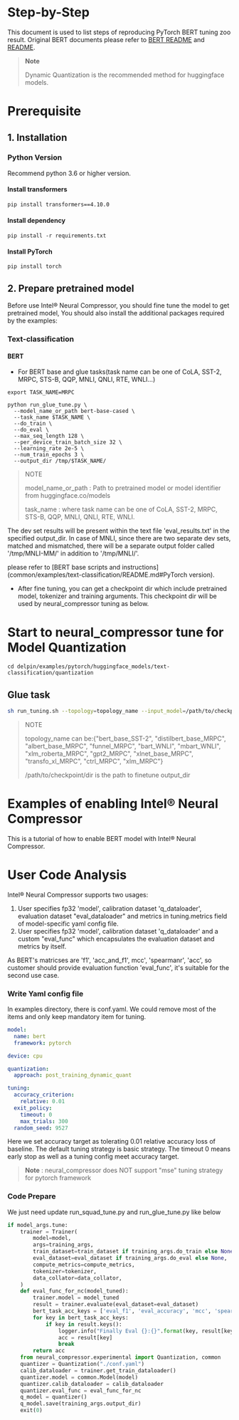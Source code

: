 Step-by-Step
============

This document is used to list steps of reproducing PyTorch BERT tuning zoo result.
Original BERT documents please refer to [BERT README](../../../../common/README.md) and [README](../../../../common/examples/text-classification/README.md).

> **Note**
>
> Dynamic Quantization is the recommended method for huggingface models. 

# Prerequisite

## 1. Installation

### Python Version

Recommend python 3.6 or higher version.

#### Install transformers

```bash
pip install transformers==4.10.0
```

#### Install dependency

```shell
pip install -r requirements.txt
```

#### Install PyTorch
```shell
pip install torch
```

## 2. Prepare pretrained model

Before use Intel® Neural Compressor, you should fine tune the model to get pretrained model, You should also install the additional packages required by the examples:

### Text-classification

#### BERT
* For BERT base and glue tasks(task name can be one of CoLA, SST-2, MRPC, STS-B, QQP, MNLI, QNLI, RTE, WNLI...)

```shell
export TASK_NAME=MRPC

python run_glue_tune.py \
  --model_name_or_path bert-base-cased \
  --task_name $TASK_NAME \
  --do_train \
  --do_eval \
  --max_seq_length 128 \
  --per_device_train_batch_size 32 \
  --learning_rate 2e-5 \
  --num_train_epochs 3 \
  --output_dir /tmp/$TASK_NAME/
```
> NOTE 
>
> model_name_or_path : Path to pretrained model or model identifier from huggingface.co/models
>
> task_name : where task name can be one of CoLA, SST-2, MRPC, STS-B, QQP, MNLI, QNLI, RTE, WNLI.

The dev set results will be present within the text file 'eval_results.txt' in the specified output_dir. In case of MNLI, since there are two separate dev sets, matched and mismatched, there will be a separate output folder called '/tmp/MNLI-MM/' in addition to '/tmp/MNLI/'.

please refer to [BERT base scripts and instructions](common/examples/text-classification/README.md#PyTorch version).

* After fine tuning, you can get a checkpoint dir which include pretrained model, tokenizer and training arguments. This checkpoint dir will be used by neural_compressor tuning as below.

# Start to neural_compressor tune for Model Quantization
```shell
cd delpin/examples/pytorch/huggingface_models/text-classification/quantization
```
## Glue task

```bash
sh run_tuning.sh --topology=topology_name --input_model=/path/to/checkpoint/dir
```
> NOTE
>
> topology_name can be:{"bert_base_SST-2", "distilbert_base_MRPC", "albert_base_MRPC", "funnel_MRPC", "bart_WNLI", "mbart_WNLI", "xlm_roberta_MRPC", "gpt2_MRPC", "xlnet_base_MRPC", "transfo_xl_MRPC", "ctrl_MRPC", "xlm_MRPC"}
>
> /path/to/checkpoint/dir is the path to finetune output_dir 

Examples of enabling Intel® Neural Compressor
============================================================

This is a tutorial of how to enable BERT model with Intel® Neural Compressor.

# User Code Analysis

Intel® Neural Compressor supports two usages:

1. User specifies fp32 'model', calibration dataset 'q_dataloader', evaluation dataset "eval_dataloader" and metrics in tuning.metrics field of model-specific yaml config file.
2. User specifies fp32 'model', calibration dataset 'q_dataloader' and a custom "eval_func" which encapsulates the evaluation dataset and metrics by itself.

As BERT's matricses are 'f1', 'acc_and_f1', mcc', 'spearmanr', 'acc', so customer should provide evaluation function 'eval_func', it's suitable for the second use case.

### Write Yaml config file

In examples directory, there is conf.yaml. We could remove most of the items and only keep mandatory item for tuning.

```yaml
model:
  name: bert
  framework: pytorch

device: cpu

quantization:
  approach: post_training_dynamic_quant

tuning:
  accuracy_criterion:
    relative: 0.01
  exit_policy:
    timeout: 0
    max_trials: 300
  random_seed: 9527
```

Here we set accuracy target as tolerating 0.01 relative accuracy loss of baseline. The default tuning strategy is basic strategy. The timeout 0 means early stop as well as a tuning config meet accuracy target.

> **Note** : neural_compressor does NOT support "mse" tuning strategy for pytorch framework

### Code Prepare

We just need update run_squad_tune.py and run_glue_tune.py like below

```python
if model_args.tune:
    trainer = Trainer(
        model=model,
        args=training_args,
        train_dataset=train_dataset if training_args.do_train else None,
        eval_dataset=eval_dataset if training_args.do_eval else None,
        compute_metrics=compute_metrics,
        tokenizer=tokenizer,
        data_collator=data_collator,
    )
    def eval_func_for_nc(model_tuned):
        trainer.model = model_tuned
        result = trainer.evaluate(eval_dataset=eval_dataset)
        bert_task_acc_keys = ['eval_f1', 'eval_accuracy', 'mcc', 'spearmanr', 'acc']
        for key in bert_task_acc_keys:
            if key in result.keys():
                logger.info("Finally Eval {}:{}".format(key, result[key]))
                acc = result[key]
                break
        return acc
    from neural_compressor.experimental import Quantization, common
    quantizer = Quantization("./conf.yaml")
    calib_dataloader = trainer.get_train_dataloader()
    quantizer.model = common.Model(model)
    quantizer.calib_dataloader = calib_dataloader
    quantizer.eval_func = eval_func_for_nc
    q_model = quantizer()
    q_model.save(training_args.output_dir)
    exit(0)
```

